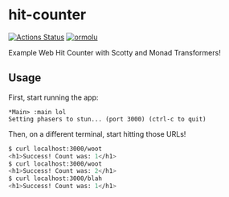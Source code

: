 # hit-counter

[![Actions Status](https://github.com/kutyel/hit-counter/workflows/Haskell%20CI/badge.svg)](https://github.com/kutyel/hit-counter/actions)
[![ormolu](https://img.shields.io/badge/styled%20with-ormolu-blueviolet)](https://github.com/tweag/ormolu)

Example Web Hit Counter with Scotty and Monad Transformers!

## Usage

First, start running the app:

```
*Main> :main lol
Setting phasers to stun... (port 3000) (ctrl-c to quit)
```

Then, on a different terminal, start hitting those URLs!

```sh
$ curl localhost:3000/woot
<h1>Success! Count was: 1</h1>
$ curl localhost:3000/woot
<h1>Success! Count was: 2</h1>
$ curl localhost:3000/blah
<h1>Success! Count was: 1</h1>
```
